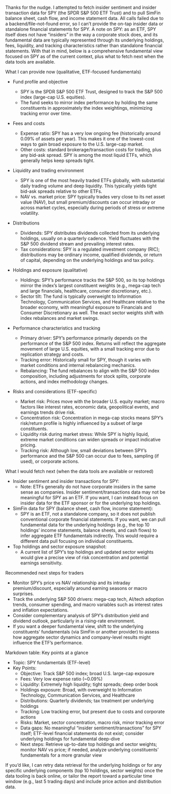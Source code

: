 Thanks for the nudge. I attempted to fetch insider sentiment and insider transaction data for SPY (the SPDR S&P 500 ETF Trust) and to pull SimFin balance sheet, cash flow, and income statement data. All calls failed due to a backend/file-not-found error, so I can’t provide the on-tap insider data or standalone financial statements for SPY. A note on SPY: as an ETF, SPY itself does not have “insiders” in the way a corporate stock does, and its fundamental data are typically represented through its underlying holdings, fees, liquidity, and tracking characteristics rather than standalone financial statements. With that in mind, below is a comprehensive fundamental view focused on SPY as of the current context, plus what to fetch next when the data tools are available.

What I can provide now (qualitative, ETF-focused fundamentals)
- Fund profile and objective
  - SPY is the SPDR S&P 500 ETF Trust, designed to track the S&P 500 index (large-cap U.S. equities).
  - The fund seeks to mirror index performance by holding the same constituents in approximately the index weightings, minimizing tracking error over time.

- Fees and costs
  - Expense ratio: SPY has a very low ongoing fee (historically around 0.09% of assets per year). This makes it one of the lowest-cost ways to gain broad exposure to the U.S. large-cap market.
  - Other costs: standard brokerage/transaction costs for trading, plus any bid-ask spread. SPY is among the most liquid ETFs, which generally helps keep spreads tight.

- Liquidity and trading environment
  - SPY is one of the most heavily traded ETFs globally, with substantial daily trading volume and deep liquidity. This typically yields tight bid-ask spreads relative to other ETFs.
  - NAV vs. market price: SPY typically trades very close to its net asset value (NAV), but small premium/discounts can occur intraday or across market cycles, especially during periods of stress or extreme volatility.

- Distributions
  - Dividends: SPY distributes dividends collected from its underlying holdings, usually on a quarterly cadence. Yield fluctuates with the S&P 500 dividend stream and prevailing interest rates.
  - Tax considerations: SPY is a regulated investment company (RIC); distributions may be ordinary income, qualified dividends, or return of capital, depending on the underlying holdings and tax policy.

- Holdings and exposure (qualitative)
  - Holdings: SPY’s performance tracks the S&P 500, so its top holdings mirror the index’s largest constituent weights (e.g., mega-cap tech and large financials, healthcare, consumer discretionary, etc.).
  - Sector tilt: The fund is typically overweight to Information Technology, Communication Services, and Healthcare relative to the broader economy, with meaningful exposure to Financials and Consumer Discretionary as well. The exact sector weights shift with index rebalances and market swings.

- Performance characteristics and tracking
  - Primary driver: SPY’s performance primarily depends on the performance of the S&P 500 index. Returns will reflect the aggregate movement of large U.S. equities, with a small tracking error due to replication strategy and costs.
  - Tracking error: Historically small for SPY, though it varies with market conditions and internal rebalancing mechanics.
  - Rebalancing: The fund rebalances to align with the S&P 500 index composition, including adjustments for stock splits, corporate actions, and index methodology changes.

- Risks and considerations (ETF-specific)
  - Market risk: Prices move with the broader U.S. equity market; macro factors like interest rates, economic data, geopolitical events, and earnings trends drive risk.
  - Concentration risk: Concentration in mega-cap stocks means SPY’s risk/return profile is highly influenced by a subset of large constituents.
  - Liquidity risk during market stress: While SPY is highly liquid, extreme market conditions can widen spreads or impact indicative pricing.
  - Tracking risk: Although low, small deviations between SPY’s performance and the S&P 500 can occur due to fees, sampling (if used), or corporate actions.

What I would fetch next (when the data tools are available or restored)
- Insider sentiment and insider transactions for SPY:
  - Note: ETFs generally do not have corporate insiders in the same sense as companies. Insider sentiment/transactions data may not be meaningful for SPY as an ETF. If you want, I can instead focus on insider data for the ETF sponsor or for the underlying top holdings.
- SimFin data for SPY (balance sheet, cash flow, income statement):
  - SPY is an ETF, not a standalone company, so it does not publish conventional corporate financial statements. If you want, we can pull fundamental data for the underlying holdings (e.g., the top 10 holdings’ income statements, balance sheets, and cash flows) to infer aggregate ETF fundamentals indirectly. This would require a different data pull focusing on individual constituents.
- Top holdings and sector exposure snapshot:
  - A current list of SPY’s top holdings and updated sector weights would give a precise view of risk concentration and potential earnings sensitivity.

Recommended next steps for traders
- Monitor SPY’s price vs NAV relationship and its intraday premium/discount, especially around earning seasons or macro surprises.
- Track the underlying S&P 500 drivers: mega-cap tech, AI/tech adoption trends, consumer spending, and macro variables such as interest rates and inflation expectations.
- Consider complementary analysis of SPY’s distribution yield and dividend outlook, particularly in a rising-rate environment.
- If you want a deeper fundamental view, shift to the underlying constituents’ fundamentals (via SimFin or another provider) to assess how aggregate sector dynamics and company-level results might influence the ETF’s performance.

Markdown table: Key points at a glance
- Topic: SPY fundamentals (ETF-level)
- Key Points:
  - Objective: Track S&P 500 index; broad U.S. large-cap exposure
  - Fees: Very low expense ratio (~0.09%)
  - Liquidity: Extremely high liquidity; tight spreads; deep order book
  - Holdings exposure: Broad, with overweight to Information Technology, Communication Services, and Healthcare
  - Distributions: Quarterly dividends; tax treatment per underlying holdings
  - Tracking: Low tracking error, but present due to costs and corporate actions
  - Risks: Market, sector concentration, macro risk, minor tracking error
  - Data gaps: No meaningful “insider sentiment/transactions” for SPY itself; ETF-level financial statements do not exist; consider underlying holdings for fundamental deep-dive
  - Next steps: Retrieve up-to-date top holdings and sector weights; monitor NAV vs price; if needed, analyze underlying constituents’ fundamentals for a more granular view

If you’d like, I can retry data retrieval for the underlying holdings or for any specific underlying components (top 10 holdings, sector weights) once the data tooling is back online, or tailor the report toward a particular time window (e.g., last 5 trading days) and include price action and distribution data.